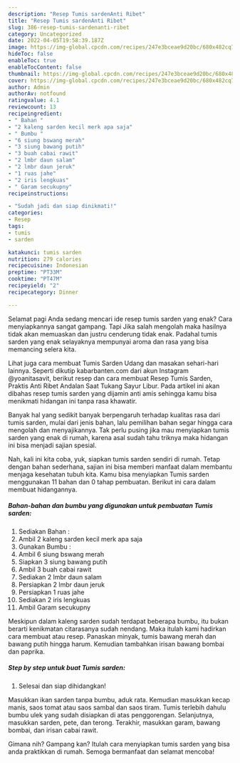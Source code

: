 ```yaml
---
description: "Resep Tumis sardenAnti Ribet"
title: "Resep Tumis sardenAnti Ribet"
slug: 386-resep-tumis-sardenanti-ribet
category: Uncategorized
date: 2022-04-05T19:58:39.187Z
image: https://img-global.cpcdn.com/recipes/247e3bceae9d20bc/680x482cq70/tumis-sarden-foto-resep-utama.jpg
hideToc: false
enableToc: true
enableTocContent: false
thumbnail: https://img-global.cpcdn.com/recipes/247e3bceae9d20bc/680x482cq70/tumis-sarden-foto-resep-utama.jpg
cover: https://img-global.cpcdn.com/recipes/247e3bceae9d20bc/680x482cq70/tumis-sarden-foto-resep-utama.jpg
author: Admin
authorAv: notfound
ratingvalue: 4.1
reviewcount: 13
recipeingredient:
- " Bahan "
- "2 kaleng sarden kecil merk apa saja"
- " Bumbu "
- "6 siung bswang merah"
- "3 siung bawang putih"
- "3 buah cabai rawit"
- "2 lmbr daun salam"
- "2 lmbr daun jeruk"
- "1 ruas jahe"
- "2 iris lengkuas"
- " Garam secukupny"
recipeinstructions:

- "Sudah jadi dan siap dinikmati!"
categories:
- Resep
tags:
- tumis
- sarden

katakunci: tumis sarden 
nutrition: 279 calories
recipecuisine: Indonesian
preptime: "PT33M"
cooktime: "PT47M"
recipeyield: "2"
recipecategory: Dinner

---
```



Selamat pagi Anda sedang mencari ide resep tumis sarden yang enak? Cara menyiapkannya sangat gampang. Tapi Jika salah mengolah maka hasilnya tidak akan memuaskan dan justru cenderung tidak enak. Padahal tumis sarden yang enak selayaknya mempunyai aroma dan rasa yang bisa memancing selera kita.


Lihat juga cara membuat Tumis Sarden Udang dan masakan sehari-hari lainnya. Seperti dikutip kabarbanten.com dari akun Instagram @yoanitasavit, berikut resep dan cara membuat Resep Tumis Sarden, Praktis Anti Ribet Andalan Saat Tukang Sayur Libur. Pada artikel ini akan dibahas resep tumis sarden yang dijamin anti amis sehingga kamu bisa menikmati hidangan ini tanpa rasa khawatir.

Banyak hal yang sedikit banyak berpengaruh terhadap kualitas rasa dari tumis sarden, mulai dari jenis bahan, lalu pemilihan bahan segar hingga cara mengolah dan menyajikannya. Tak perlu pusing jika mau menyiapkan tumis sarden yang enak di rumah, karena asal sudah tahu triknya maka hidangan ini bisa menjadi sajian spesial.


Nah, kali ini kita coba, yuk, siapkan tumis sarden sendiri di rumah. Tetap dengan bahan sederhana, sajian ini bisa memberi manfaat dalam membantu menjaga kesehatan tubuh kita. Kamu bisa menyiapkan Tumis sarden menggunakan 11 bahan dan 0 tahap pembuatan. Berikut ini cara dalam membuat hidangannya.

<!--inarticleads1-->

##### Bahan-bahan dan bumbu yang digunakan untuk pembuatan Tumis sarden:

1. Sediakan  Bahan :
1. Ambil 2 kaleng sarden kecil merk apa saja
1. Gunakan  Bumbu :
1. Ambil 6 siung bswang merah
1. Siapkan 3 siung bawang putih
1. Ambil 3 buah cabai rawit
1. Sediakan 2 lmbr daun salam
1. Persiapkan 2 lmbr daun jeruk
1. Persiapkan 1 ruas jahe
1. Sediakan 2 iris lengkuas
1. Ambil  Garam secukupny


Meskipun dalam kaleng sarden sudah terdapat beberapa bumbu, itu bukan berarti kenikmatan citarasanya sudah nendang. Maka itulah kami hadirkan cara membuat atau resep. Panaskan minyak, tumis bawang merah dan bawang putih hingga harum. Kemudian tambahkan irisan bawang bombai dan paprika. 

<!--inarticleads2-->

##### Step by step untuk buat Tumis sarden:


1. Selesai dan siap dihidangkan!

Masukkan ikan sarden tanpa bumbu, aduk rata. Kemudian masukkan kecap manis, saos tomat atau saos sambal dan saos tiram. Tumis terlebih dahulu bumbu ulek yang sudah disiapkan di atas penggorengan. Selanjutnya, masukkan sarden, pete, dan terong. Terakhir, masukkan garam, bawang bombai, dan irisan cabai rawit. 

Gimana nih? Gampang kan? Itulah cara menyiapkan tumis sarden yang bisa anda praktikkan di rumah. Semoga bermanfaat dan selamat mencoba!
